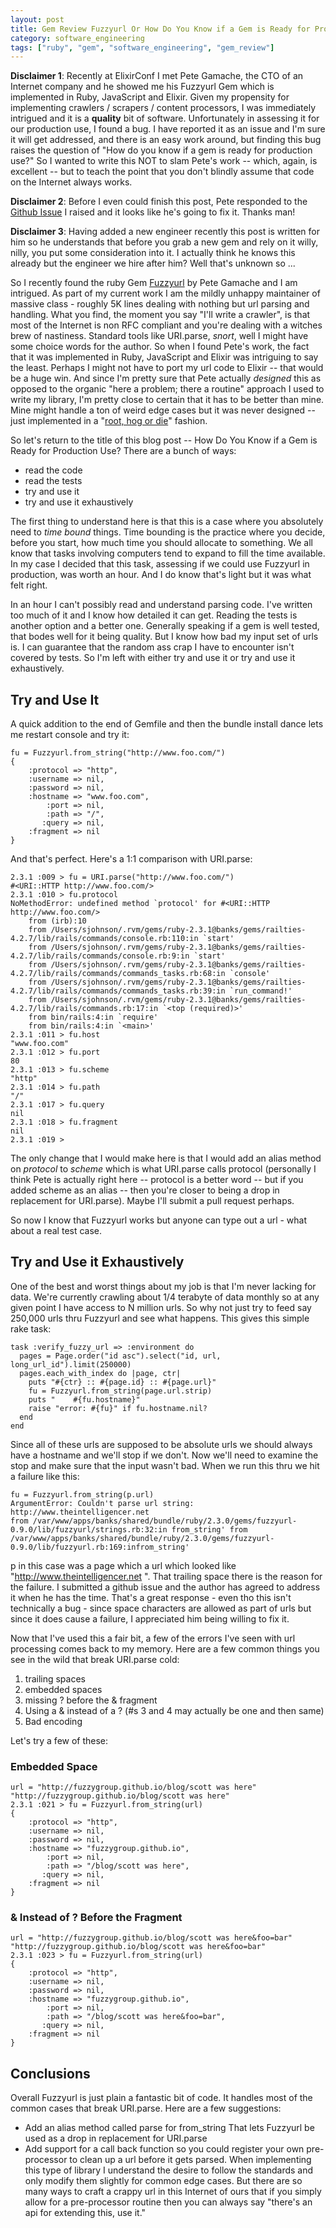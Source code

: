 ```yaml
---
layout: post
title: Gem Review Fuzzyurl Or How Do You Know if a Gem is Ready for Production Use?
category: software_engineering
tags: ["ruby", "gem", "software_engineering", "gem_review"]
---
```

**Disclaimer 1**: Recently at ElixirConf I met Pete Gamache, the CTO of an Internet company and he showed me his Fuzzyurl Gem which is implemented in Ruby, JavaScript and Elixir.  Given my propensity for implementing crawlers / scrapers / content processors, I was immediately intrigued and it is a **quality** bit of software.  Unfortunately in assessing it for our production use, I found a bug.  I have reported it as an issue and I'm sure it will get addressed, and there is an easy work around, but finding this bug raises the question of "How do you know if a gem is ready for production use?"  So I wanted to write this NOT to slam Pete's work -- which, again, is excellent -- but to teach the point that you don't blindly assume that code on the Internet always works.

**Disclaimer 2**: Before I even could finish this post, Pete responded to the [Github Issue](https://github.com/gamache/fuzzyurl.rb/issues/2) I raised and it looks like he's going to fix it.  Thanks man!

**Disclaimer 3**: Having added a new engineer recently this post is written for him so he understands that before you grab a new gem and rely on it willy, nilly, you put some consideration into it.  I actually think he knows this already but the engineer we hire after him?  Well that's unknown so ...

So I recently found the ruby Gem [Fuzzyurl](https://github.com/gamache/fuzzyurl.rb/) by Pete Gamache and I am intrigued.  As part of my current work I am the mildly unhappy maintainer of massive class - roughly 5K lines dealing with nothing but url parsing and handling.  What you find, the moment you say "I'll write a crawler", is that most of the Internet is non RFC compliant and you're dealing with a witches brew of nastiness.  Standard tools like URI.parse, *snort*, well I might have some choice words for the author.  So when I found Pete's work, the fact that it was implemented in Ruby, JavaScript and Elixir was intriguing to say the least.  Perhaps I might not have to port my url code to Elixir -- that would be a huge win.  And since I'm pretty sure that Pete actually *designed* this as opposed to the organic "here a problem; there a routine" approach I used to write my library, I'm pretty close to certain that it has to be better than mine.  Mine might handle a ton of weird edge cases but it was never designed -- just implemented in a "[root, hog or die](https://en.wikipedia.org/wiki/Root_hog,_or_die)" fashion.

So let's return to the title of this blog post -- How Do You Know if a Gem is Ready for Production Use?  There are a bunch of ways:

* read the code
* read the tests
* try and use it
* try and use it exhaustively

The first thing to understand here is that this is a case where you absolutely need to *time bound* things.  Time bounding is the practice where you decide, before you start, how much time you should allocate to something.  We all know that tasks involving computers tend to expand to fill the time available.  In my case I decided that this task, assessing if we could use Fuzzyurl in production, was worth an hour.  And I do know that's light but it was what felt right.

In an hour I can't possibly read and understand parsing code.  I've written too much of it and I know how detailed it can get.  Reading the tests is another option and a better one.  Generally speaking if a gem is well tested, that bodes well for it being quality.  But I know how bad my input set of urls is.  I can guarantee that the random ass crap I have to encounter isn't covered by tests.  So I'm left with either try and use it or try and use it exhaustively.  

## Try and Use It

A quick addition to the end of Gemfile and then the bundle install dance lets me restart console and try it:

    fu = Fuzzyurl.from_string("http://www.foo.com/")
    {
        :protocol => "http",
        :username => nil,
        :password => nil,
        :hostname => "www.foo.com",
            :port => nil,
            :path => "/",
           :query => nil,
        :fragment => nil
    }
    
And that's perfect.  Here's a 1:1 comparison with URI.parse:

    2.3.1 :009 > fu = URI.parse("http://www.foo.com/")
    #<URI::HTTP http://www.foo.com/>
    2.3.1 :010 > fu.protocol
    NoMethodError: undefined method `protocol' for #<URI::HTTP http://www.foo.com/>
    	from (irb):10
    	from /Users/sjohnson/.rvm/gems/ruby-2.3.1@banks/gems/railties-4.2.7/lib/rails/commands/console.rb:110:in `start'
    	from /Users/sjohnson/.rvm/gems/ruby-2.3.1@banks/gems/railties-4.2.7/lib/rails/commands/console.rb:9:in `start'
    	from /Users/sjohnson/.rvm/gems/ruby-2.3.1@banks/gems/railties-4.2.7/lib/rails/commands/commands_tasks.rb:68:in `console'
    	from /Users/sjohnson/.rvm/gems/ruby-2.3.1@banks/gems/railties-4.2.7/lib/rails/commands/commands_tasks.rb:39:in `run_command!'
    	from /Users/sjohnson/.rvm/gems/ruby-2.3.1@banks/gems/railties-4.2.7/lib/rails/commands.rb:17:in `<top (required)>'
    	from bin/rails:4:in `require'
    	from bin/rails:4:in `<main>'
    2.3.1 :011 > fu.host
    "www.foo.com"
    2.3.1 :012 > fu.port
    80
    2.3.1 :013 > fu.scheme
    "http"
    2.3.1 :014 > fu.path
    "/"
    2.3.1 :017 > fu.query
    nil
    2.3.1 :018 > fu.fragment
    nil
    2.3.1 :019 >

The only change that I would make here is that I would add an alias method on *protocol* to *scheme* which is what URI.parse calls protocol (personally I think Pete is actually right here -- protocol is a better word -- but if you added scheme as an alias -- then you're closer to being a drop in replacement for URI.parse).  Maybe I'll submit a pull request perhaps.

So now I know that Fuzzyurl works but anyone can type out a url - what about a real test case.

## Try and Use it Exhaustively

One of the best and worst things about my job is that I'm never lacking for data.  We're currently crawling about 1/4 terabyte of data monthly so at any given point I have access to N million urls.  So why not just try to feed say 250,000 urls thru Fuzzyurl and see what happens.  This gives this simple rake task:

    task :verify_fuzzy_url => :environment do
      pages = Page.order("id asc").select("id, url, long_url_id").limit(250000)
      pages.each_with_index do |page, ctr|
        puts "#{ctr} :: #{page.id} :: #{page.url}"
        fu = Fuzzyurl.from_string(page.url.strip)
        puts "    #{fu.hostname}"
        raise "error: #{fu}" if fu.hostname.nil?
      end
    end

Since all of these urls are supposed to be absolute urls we should always have a hostname and we'll stop if we don't.  Now we'll need to examine the stop and make sure that the input wasn't bad.  When we run this thru we hit a failure like this:

    fu = Fuzzyurl.from_string(p.url)
    ArgumentError: Couldn't parse url string: http://www.theintelligencer.net
    from /var/www/apps/banks/shared/bundle/ruby/2.3.0/gems/fuzzyurl-0.9.0/lib/fuzzyurl/strings.rb:32:in from_string' from /var/www/apps/banks/shared/bundle/ruby/2.3.0/gems/fuzzyurl-0.9.0/lib/fuzzyurl.rb:169:infrom_string'

p in this case was a page which a url which looked like "http://www.theintelligencer.net ".  That trailing space there is the reason for the failure.  I submitted a github issue and the author has agreed to address it when he has the time.  That's a great response - even tho this isn't technically a bug - since space characters are allowed as part of urls but since it does cause a failure, I appreciated him being willing to fix it.

Now that I've used this a fair bit, a few of the errors I've seen with url processing comes back to my memory.  Here are a few common things you see in the wild that break URI.parse cold:

1. trailing spaces
2. embedded spaces
3. missing ? before the & fragment
4. Using a & instead of a ?  (#s 3 and 4 may actually be one and then same)
5. Bad encoding

Let's try a few of these:

### Embedded Space

    url = "http://fuzzygroup.github.io/blog/scott was here"
    "http://fuzzygroup.github.io/blog/scott was here"
    2.3.1 :021 > fu = Fuzzyurl.from_string(url)
    {
        :protocol => "http",
        :username => nil,
        :password => nil,
        :hostname => "fuzzygroup.github.io",
            :port => nil,
            :path => "/blog/scott was here",
           :query => nil,
        :fragment => nil
    }

### & Instead of ? Before the Fragment

    url = "http://fuzzygroup.github.io/blog/scott was here&foo=bar"
    "http://fuzzygroup.github.io/blog/scott was here&foo=bar"
    2.3.1 :023 > fu = Fuzzyurl.from_string(url)
    {
        :protocol => "http",
        :username => nil,
        :password => nil,
        :hostname => "fuzzygroup.github.io",
            :port => nil,
            :path => "/blog/scott was here&foo=bar",
           :query => nil,
        :fragment => nil
    }
    
## Conclusions

Overall Fuzzyurl is just plain a fantastic bit of code.  It handles most of the common cases that break URI.parse.  Here are a few suggestions:

* Add an alias method called parse for from_string  That lets Fuzzyurl be used as a drop in replacement for URI.parse
* Add support for a call back function so you could register your own pre-processor to clean up a url before it gets parsed.  When implementing this type of library I understand the desire to follow the standards and only modify them slightly for common edge cases.  But there are so many ways to craft a crappy url in this Internet of ours that if you simply allow for a pre-processor routine then you can always say "there's an api for extending this, use it."